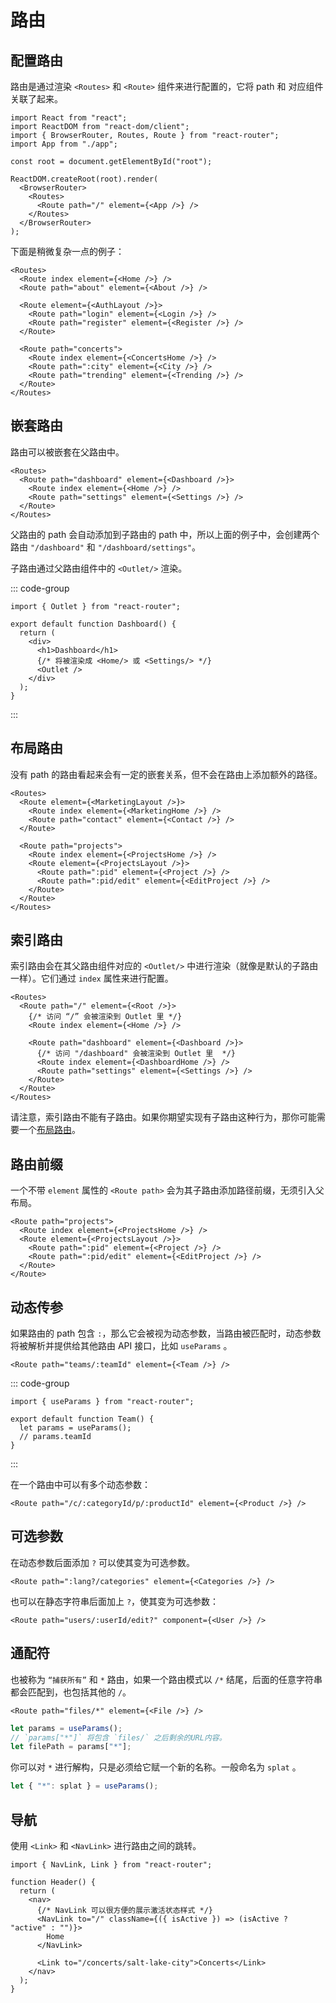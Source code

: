 # 路由

## 配置路由

路由是通过渲染 `<Routes>` 和 `<Route>` 组件来进行配置的，它将 path 和 对应组件关联了起来。

```tsx
import React from "react";
import ReactDOM from "react-dom/client";
import { BrowserRouter, Routes, Route } from "react-router";
import App from "./app";

const root = document.getElementById("root");

ReactDOM.createRoot(root).render(
  <BrowserRouter>
    <Routes>
      <Route path="/" element={<App />} />
    </Routes>
  </BrowserRouter>
);
```

下面是稍微复杂一点的例子：

```tsx
<Routes>
  <Route index element={<Home />} />
  <Route path="about" element={<About />} />

  <Route element={<AuthLayout />}>
    <Route path="login" element={<Login />} />
    <Route path="register" element={<Register />} />
  </Route>

  <Route path="concerts">
    <Route index element={<ConcertsHome />} />
    <Route path=":city" element={<City />} />
    <Route path="trending" element={<Trending />} />
  </Route>
</Routes>
```

## 嵌套路由

路由可以被嵌套在父路由中。

```tsx
<Routes>
  <Route path="dashboard" element={<Dashboard />}>
    <Route index element={<Home />} />
    <Route path="settings" element={<Settings />} />
  </Route>
</Routes>
```

父路由的 path 会自动添加到子路由的 path 中，所以上面的例子中，会创建两个路由 `"/dashboard"` 和 `"/dashboard/settings"`。

子路由通过父路由组件中的 `<Outlet/>` 渲染。

::: code-group

```tsx [app/dashboard.tsx]
import { Outlet } from "react-router";

export default function Dashboard() {
  return (
    <div>
      <h1>Dashboard</h1>
      {/* 将被渲染成 <Home/> 或 <Settings/> */}
      <Outlet />
    </div>
  );
}
```

:::

## 布局路由

没有 path 的路由看起来会有一定的嵌套关系，但不会在路由上添加额外的路径。

```tsx{2,9}
<Routes>
  <Route element={<MarketingLayout />}>
    <Route index element={<MarketingHome />} />
    <Route path="contact" element={<Contact />} />
  </Route>

  <Route path="projects">
    <Route index element={<ProjectsHome />} />
    <Route element={<ProjectsLayout />}>
      <Route path=":pid" element={<Project />} />
      <Route path=":pid/edit" element={<EditProject />} />
    </Route>
  </Route>
</Routes>

```

## 索引路由

索引路由会在其父路由组件对应的 `<Outlet/>` 中进行渲染（就像是默认的子路由一样）。它们通过 `index` 属性来进行配置。

```tsx{4,8}
<Routes>
  <Route path="/" element={<Root />}>
    {/* 访问 “/” 会被渲染到 Outlet 里 */}
    <Route index element={<Home />} />

    <Route path="dashboard" element={<Dashboard />}>
      {/* 访问 "/dashboard" 会被渲染到 Outlet 里  */}
      <Route index element={<DashboardHome />} />
      <Route path="settings" element={<Settings />} />
    </Route>
  </Route>
</Routes>

```

请注意，索引路由不能有子路由。如果你期望实现有子路由这种行为，那你可能需要一个[布局路由](#布局路由)。

## 路由前缀

一个不带 `element` 属性的 `<Route path>` 会为其子路由添加路径前缀，无须引入父布局。

```tsx{1}
<Route path="projects">
  <Route index element={<ProjectsHome />} />
  <Route element={<ProjectsLayout />}>
    <Route path=":pid" element={<Project />} />
    <Route path=":pid/edit" element={<EditProject />} />
  </Route>
</Route>

```

## 动态传参

如果路由的 path 包含 `:`，那么它会被视为动态参数，当路由被匹配时，动态参数将被解析并提供给其他路由 API 接口，比如 `useParams` 。

```tsx
<Route path="teams/:teamId" element={<Team />} />
```

::: code-group

```tsx [app/team.tsx]
import { useParams } from "react-router";

export default function Team() {
  let params = useParams();
  // params.teamId
}
```

:::

在一个路由中可以有多个动态参数：

```tsx
<Route path="/c/:categoryId/p/:productId" element={<Product />} />
```

## 可选参数

在动态参数后面添加 `?` 可以使其变为可选参数。

```tsx
<Route path=":lang?/categories" element={<Categories />} />
```

也可以在静态字符串后面加上 `?`，使其变为可选参数：

```tsx
<Route path="users/:userId/edit?" component={<User />} />
```

## 通配符

也被称为 `“捕获所有”` 和 `*` 路由，如果一个路由模式以 `/*` 结尾，后面的任意字符串都会匹配到，也包括其他的 `/`。

```tsx
<Route path="files/*" element={<File />} />
```

```ts
let params = useParams();
// `params["*"]` 将包含 `files/` 之后剩余的URL内容。
let filePath = params["*"];
```

你可以对 `*` 进行解构，只是必须给它赋一个新的名称。一般命名为 `splat` 。

```ts
let { "*": splat } = useParams();
```

## 导航

使用 `<Link>` 和 `<NavLink>` 进行路由之间的跳转。

```tsx
import { NavLink, Link } from "react-router";

function Header() {
  return (
    <nav>
      {/* NavLink 可以很方便的展示激活状态样式 */}
      <NavLink to="/" className={({ isActive }) => (isActive ? "active" : "")}>
        Home
      </NavLink>

      <Link to="/concerts/salt-lake-city">Concerts</Link>
    </nav>
  );
}
```
